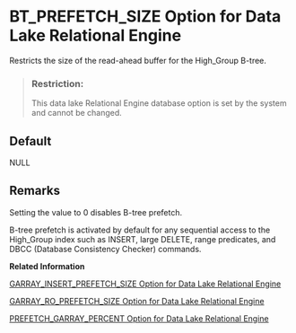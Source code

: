 <!-- loioa62e965884f21015a56fc667d1720a8f -->

# BT\_PREFETCH\_SIZE Option for Data Lake Relational Engine

Restricts the size of the read-ahead buffer for the High\_Group B-tree.



> ### Restriction:  
> This data lake Relational Engine database option is set by the system and cannot be changed.



<a name="loioa62e965884f21015a56fc667d1720a8f__iq_refso_380"/>

## Default

NULL



<a name="loioa62e965884f21015a56fc667d1720a8f__iq_refso_382"/>

## Remarks

Setting the value to 0 disables B-tree prefetch.

B-tree prefetch is activated by default for any sequential access to the High\_Group index such as INSERT, large DELETE, range predicates, and DBCC \(Database Consistency Checker\) commands.

**Related Information**  


[GARRAY\_INSERT\_PREFETCH\_SIZE Option for Data Lake Relational Engine](garray-insert-prefetch-size-option-for-data-lake-relational-engine-a63762f.md "Specifies number of pages used for prefetch.")

[GARRAY\_RO\_PREFETCH\_SIZE Option for Data Lake Relational Engine](garray-ro-prefetch-size-option-for-data-lake-relational-engine-a637c5e.md "Specifies number of pages used for prefetch.")

[PREFETCH\_GARRAY\_PERCENT Option for Data Lake Relational Engine](prefetch-garray-percent-option-for-data-lake-relational-engine-a64ab57.md "Specifies the percent of prefetch resources designated for performing all DML operations (insert, update, delete, query) on HG indexes.")

